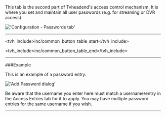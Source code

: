 This tab is the second part of Tvheadend's access control mechanism. It is
where you set and maintain all user passwords (e.g. for streaming or DVR access).

!['Configuration - Passwords tab'](static/img/doc/passwd/tab.png)

---

<tvh_include>inc/common_button_table_start</tvh_include>

<tvh_include>inc/common_button_table_end</tvh_include>

---

###Example

This is an example of a password entry.

!['Add Password dialog'](static/img/doc/passwd/add.png)

Be aware that the username you enter here must match a username/entry in 
the Access Entries tab for it to apply. You may 
have multiple password entries for the same username if you wish. 

---
